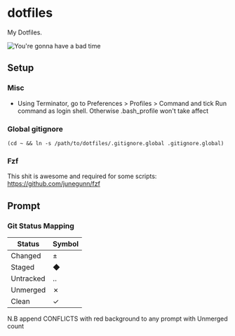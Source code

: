 dotfiles
========

My Dotfiles.

![You're gonna have a bad time](http://i.imgur.com/T4xU6RO.jpg)

## Setup

### Misc

- Using Terminator, go to Preferences > Profiles > Command and tick Run command as login shell. Otherwise .bash_profile won't take affect

### Global gitignore

`(cd ~ && ln -s /path/to/dotfiles/.gitignore.global .gitignore.global)`

### Fzf

This shit is awesome and required for some scripts: https://github.com/junegunn/fzf

## Prompt

### Git Status Mapping

Status    | Symbol
----------|-------
Changed   |   ±
Staged    |   ◆
Untracked |   ‥
Unmerged  |   ✗
Clean     |   ✓

N.B append CONFLICTS with red background to any prompt with Unmerged count
